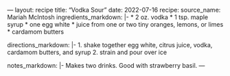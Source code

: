 —
layout: recipe
title: “Vodka Sour”
date: 2022-07-16
recipe:
  source_name: Mariah McIntosh
  ingredients_markdown: |-
    * 2 oz. vodka
    * 1 tsp. maple syrup
    * one egg white
    * juice from one or two tiny oranges, lemons, or limes
    * cardamom butters

  directions_markdown: |-
    1. shake together egg white, citrus juice, vodka, cardamom butters, and syrup
    2. strain and pour over ice
      
  notes_markdown: |-
    Makes two drinks.
    Good with strawberry basil.
—
